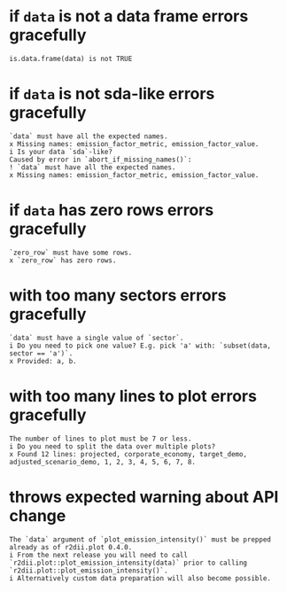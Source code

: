 # if `data` is not a data frame errors gracefully

    is.data.frame(data) is not TRUE

# if `data` is not sda-like errors gracefully

    `data` must have all the expected names.
    x Missing names: emission_factor_metric, emission_factor_value.
    i Is your data `sda`-like?
    Caused by error in `abort_if_missing_names()`:
    ! `data` must have all the expected names.
    x Missing names: emission_factor_metric, emission_factor_value.

# if `data` has zero rows errors gracefully

    `zero_row` must have some rows.
    x `zero_row` has zero rows.

# with too many sectors errors gracefully

    `data` must have a single value of `sector`.
    i Do you need to pick one value? E.g. pick 'a' with: `subset(data, sector == 'a')`.
    x Provided: a, b.

# with too many lines to plot errors gracefully

    The number of lines to plot must be 7 or less.
    i Do you need to split the data over multiple plots?
    x Found 12 lines: projected, corporate_economy, target_demo, adjusted_scenario_demo, 1, 2, 3, 4, 5, 6, 7, 8.

# throws expected warning about API change

    The `data` argument of `plot_emission_intensity()` must be prepped already as of r2dii.plot 0.4.0.
    i From the next release you will need to call `r2dii.plot::plot_emission_intensity(data)` prior to calling `r2dii.plot::plot_emission_intensity()`.
    i Alternatively custom data preparation will also become possible.

